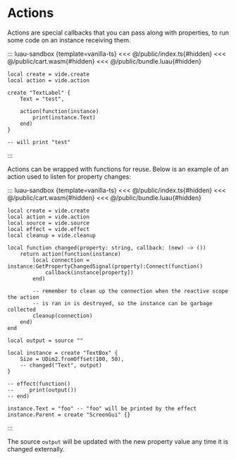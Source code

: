 # Actions

Actions are special callbacks that you can pass along with properties,
to run some code on an instance receiving them.


::: luau-sandbox {template=vanilla-ts}
<<< @/public/index.ts{#hidden}
<<< @/public/cart.wasm{#hidden}
<<< @/public/bundle.luau{#hidden}

```luau /app.luau [active]
local create = vide.create
local action = vide.action

create "TextLabel" {
    Text = "test",

    action(function(instance)
        print(instance.Text)
    end)
}

-- will print "test"
```
:::

Actions can be wrapped with functions for reuse. Below is an example of an
action used to listen for property changes:


::: luau-sandbox {template=vanilla-ts}
<<< @/public/index.ts{#hidden}
<<< @/public/cart.wasm{#hidden}
<<< @/public/bundle.luau{#hidden}

```luau /app.luau [active]
local create = vide.create
local action = vide.action
local source = vide.source
local effect = vide.effect
local cleanup = vide.cleanup

local function changed(property: string, callback: (new) -> ())
    return action(function(instance)
        local connection = instance:GetPropertyChangedSignal(property):Connect(function()
            callback(instance[property])
        end)

        -- remember to clean up the connection when the reactive scope the action
        -- is ran in is destroyed, so the instance can be garbage collected
        cleanup(connection)
    end)
end

local output = source ""

local instance = create "TextBox" {
    Size = UDim2.fromOffset(100, 50),
    -- changed("Text", output)
}

-- effect(function()
--     print(output())
-- end)

instance.Text = "foo" -- "foo" will be printed by the effect
instance.Parent = create "ScreenGui" {}
```
:::

The source `output` will be updated with the new property value any time it is
changed externally.
